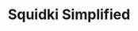 ---
slug: squidki-simplified
title: Squidki Simplified
description: "Squidki Simplified is an exciting online game. Play for free directly in your browser!"
icon: /images/new_mods/Sprunki Simplified.png
url: https://wowtbc.net/sprunkin/sprunki-simplified/index.html
previewImage: /images/new_mods/Sprunki Simplified.png
type: new mods

# SEO配置
seo:
  title: "Squidki Simplified - Play Free Online Game | Fun Browser Games"
  description: "Squidki Simplified - Play this fun online game for free in your browser. No download required!"
  ogImage: "/images/new_mods/Sprunki Simplified.png"
  keywords: "squidki-simplified, online game, browser game, free game, new mods game, play online"

videoUrls:
  - https://www.youtube.com/embed/example1
  - https://www.youtube.com/embed/example2

whyPlay:
  title: "Why Play Squidki Simplified?"
  items:
    - "Immersive Gameplay: Squidki Simplified offers an engaging and immersive gaming experience that will keep you entertained for hours"
    - "Challenging Levels: Test your skills with increasingly difficult challenges and obstacles"
    - "Beautiful Graphics: Enjoy stunning visuals and smooth animations that bring the game world to life"
    - "Regular Updates: New content and features are added regularly to keep the game fresh and exciting"
    - "Free to Play: Experience all the fun without spending a penny"
    - "Community Features: Connect with other players, share strategies, and compete for high scores"
    - "Cross-Platform: Play on any device with a web browser, no downloads required"

features:
  title: "Key Features of Squidki Simplified"
  image: "/images/new_mods/Sprunki Simplified.png"
  items:
    - "Intuitive Controls: Easy to learn controls make Squidki Simplified accessible for players of all skill levels"
    - "Multiple Game Modes: Enjoy various gameplay options that provide different challenges and experiences"
    - "Character Customization: Personalize your gaming experience with unique characters and items"
    - "Achievement System: Complete special tasks to earn rewards and recognition"
    - "Leaderboards: Compete with players worldwide and see who can achieve the highest scores"

characteristics:
  title: "Game Characteristics"
  image: "/images/new_mods/Sprunki Simplified.png"
  items:
    - "Genre: New mods game with elements of strategy and skill"
    - "Difficulty: Suitable for both casual gamers and those seeking a challenge"
    - "Play Time: Quick sessions or extended gameplay, depending on your preference"
    - "Art Style: Vibrant and engaging visuals that enhance the gaming experience"
    - "Sound Design: Immersive audio that complements the gameplay perfectly"

info: "Squidki Simplified is an exciting online game that offers players a unique and engaging gaming experience. With its intuitive controls, stunning visuals, and challenging gameplay, Squidki Simplified provides hours of entertainment for players of all ages and skill levels. Whether you're looking for a quick gaming session during a break or an extended play session, Squidki Simplified delivers an immersive experience that will keep you coming back for more. The game features multiple levels of increasing difficulty, ensuring that players are constantly challenged as they progress. With regular updates adding new content and features, Squidki Simplified remains fresh and exciting, providing endless entertainment options for its growing community of players."

howToPlayIntro: "Welcome to Squidki Simplified! This guide will walk you through the basics and help you master the game. Whether you're a beginner or looking to improve your skills, these tips and instructions will enhance your gaming experience."

howToPlaySteps:
  - title: "Getting Started"
    description: "Begin your Squidki Simplified adventure by familiarizing yourself with the controls. Use your keyboard or mouse to navigate through the game interface. The tutorial will guide you through the basic mechanics and help you understand the objectives."
  - title: "Understanding the Objectives"
    description: "In Squidki Simplified, your main goal is to progress through levels by completing specific objectives. Each level presents unique challenges that require different strategies and approaches."
  - title: "Mastering the Controls"
    description: "Practice using the controls to improve your precision and reaction time. Squidki Simplified requires quick reflexes and strategic thinking to overcome obstacles and defeat opponents."
  - title: "Utilizing Power-ups"
    description: "Collect power-ups throughout the game to enhance your abilities and overcome difficult challenges. Each power-up offers unique advantages that can be crucial for success."
  - title: "Developing Strategies"
    description: "As you progress in Squidki Simplified, develop effective strategies for different scenarios. Analyze patterns, anticipate challenges, and adapt your approach to maximize your performance."

faq:
  title: "Frequently Asked Questions about Squidki Simplified"
  items:
    - question: "Is Squidki Simplified free to play?"
      answer: "Yes, Squidki Simplified is completely free to play directly in your web browser. No downloads or purchases are required to enjoy the full game experience."
    - question: "Can I play Squidki Simplified on mobile devices?"
      answer: "Yes, Squidki Simplified is optimized for both desktop and mobile play. You can enjoy the game on any device with a web browser and internet connection."
    - question: "Are there any in-game purchases?"
      answer: "While Squidki Simplified is free to play, there may be optional in-game purchases available for cosmetic items or additional features that don't affect core gameplay."
    - question: "How often is Squidki Simplified updated?"
      answer: "The developers regularly update Squidki Simplified with new content, features, and improvements based on player feedback and game performance."
    - question: "Can I play Squidki Simplified offline?"
      answer: "Currently, Squidki Simplified requires an internet connection to play as it's a browser-based online game."
    - question: "Is Squidki Simplified suitable for children?"
      answer: "Yes, Squidki Simplified is designed to be family-friendly and suitable for players of all ages."
    - question: "How do I report bugs or issues?"
      answer: "If you encounter any problems while playing Squidki Simplified, you can report them through the game's support page or contact the developers directly through their website."
    - question: "Still Have Questions?"
      answer: "If you have additional questions about Squidki Simplified that aren't covered in this FAQ, please visit our support center or contact our customer service team for assistance."
---